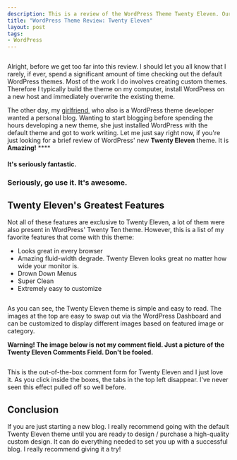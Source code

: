 ```yaml
--- 
description: This is a review of the WordPress Theme Twenty Eleven. Our reviews are brief, to the point, full of pictures and super fun to read!
title: "WordPress Theme Review: Twenty Eleven"
layout: post
tags: 
- WordPress
---
```

<div class="img-wrap"><img title="twentyeleven" src="{{ site.url }}/images/twentyeleven.jpg" alt="" /></div>

Alright, before we get too far into this review. I should let you all know that I rarely, if ever, spend a significant amount of time checking out the default WordPress themes. Most of the work I do involves creating custom themes. Therefore I typically build the theme on my computer, install WordPress on a new host and immediately overwrite the existing theme.

The other day, my <a href="http://www.haileygray.com">girlfriend </a> who also is a WordPress theme developer wanted a personal blog. Wanting to start blogging before spending the hours developing a new theme, she just installed WordPress with the default theme and got to work writing. Let me just say right now, if you're just looking for a brief review of WordPress' new **Twenty Eleven** theme. It is **Amazing!** ****

#### It's seriously fantastic. 

### Seriously, go use it. It's awesome.

## Twenty Eleven's Greatest Features
Not all of these features are exclusive to Twenty Eleven, a lot of them were also present in WordPress' Twenty Ten theme. However, this is a list of my favorite features that come with this theme:

+ Looks great in every browser
+ Amazing fluid-width degrade. Twenty Eleven looks great no matter how wide your monitor is.
+ Drown Down Menus
+ Super Clean
+ Extremely easy to customize

<div class="img-wrap"><img class="aligncenter size-full wp-image-885" title="twenty-eleven-close-up" src="{{ site.url }}/images/twenty-eleven-close-up.jpg" alt="" /></div>

As you can see, the Twenty Eleven theme is simple and easy to read. The images at the top are easy to swap out via the WordPress Dashboard and can be customized to display different images based on featured image or category.

**Warning! The image below is not my comment field. Just a picture of the Twenty Eleven Comments Field. Don't be fooled.**

<div class="img-wrap"><img class="aligncenter size-full wp-image-895" title="twenty-eleven-comments" src="{{ site.url }}/images/twenty-eleven-comments.jpg" alt="" /></div>

This is the out-of-the-box comment form for Twenty Eleven and I just love it. As you click inside the boxes, the tabs in the top left disappear. I've never seen this effect pulled off so well before.

## Conclusion

If you are just starting a new blog. I really recommend going with the default Twenty Eleven theme until you are ready to design / purchase a high-quality custom design. It can do everything needed to set you up with a successful blog. I really recommend giving it a try!